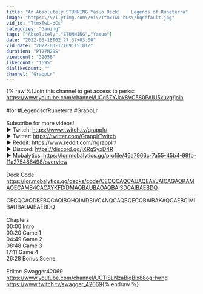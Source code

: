 ```yaml
---
title: "An Absolutely STUNNING Yasuo Deck!  | Legends of Runeterra"
image: "https:\/\/i.ytimg.com\/vi\/TtmxTwL-bCs\/hqdefault.jpg"
vid_id: "TtmxTwL-bCs"
categories: "Gaming"
tags: ["Absolutely","STUNNING","Yasuo"]
date: "2022-03-18T02:27:37+03:00"
vid_date: "2022-03-17T09:15:01Z"
duration: "PT27M29S"
viewcount: "32058"
likeCount: "1695"
dislikeCount: ""
channel: "GrappLr"
---
```

{% raw %}Join this channel to get access to perks:<br /><a rel="nofollow" target="blank" href="https://www.youtube.com/channel/UCq5ZYJax8VC580PAIU5xuvg/join">https://www.youtube.com/channel/UCq5ZYJax8VC580PAIU5xuvg/join</a><br /><br />#lor #LegendsofRuneterra #GrappLr<br /><br />Subscribe for more videos!<br />► Twitch: <a rel="nofollow" target="blank" href="https://www.twitch.tv/grapplr/">https://www.twitch.tv/grapplr/</a><br />► Twitter: <a rel="nofollow" target="blank" href="https://twitter.com/GrapplrTwitch">https://twitter.com/GrapplrTwitch</a><br />► Reddit: <a rel="nofollow" target="blank" href="https://www.reddit.com/r/grapplr/">https://www.reddit.com/r/grapplr/</a><br />► Discord: <a rel="nofollow" target="blank" href="https://discord.gg/jXRqSyxD4R">https://discord.gg/jXRqSyxD4R</a><br />► Mobalytics: <a rel="nofollow" target="blank" href="https://lor.mobalytics.gg/profile/46a7966c-7a55-45b4-99fb-f1a275486498/overview">https://lor.mobalytics.gg/profile/46a7966c-7a55-45b4-99fb-f1a275486498/overview</a><br /><br />Deck Code:<br /><a rel="nofollow" target="blank" href="https://lor.mobalytics.gg/decks/code/CECQCAQCAUAQEAYJAICAGAQKAMAQECAMB4CACAYKFIXDMAQBAUBAOAQBAISDCAIBAEBDQ">https://lor.mobalytics.gg/decks/code/CECQCAQCAUAQEAYJAICAGAQKAMAQECAMB4CACAYKFIXDMAQBAUBAOAQBAISDCAIBAEBDQ</a><br /><br />CECQCAQDBEBQCAQIBQHQIAIDBIVC4NQCAQBQECQBAIBAKAQCAEBCIMIBAUBAOAIBAEBDQ<br /><br />Chapters<br />00:00 Intro<br />00:20 Game 1<br />04:49 Game 2<br />08:48 Game 3<br />17:11 Game 4<br />26:28 Bonus Scene<br /><br />Editor: Swagger42069<br /><a rel="nofollow" target="blank" href="https://www.youtube.com/channel/UCTiSLNzaBiqBlx88ogHvrhg">https://www.youtube.com/channel/UCTiSLNzaBiqBlx88ogHvrhg</a><br /><a rel="nofollow" target="blank" href="https://www.twitch.tv/swagger_42069">https://www.twitch.tv/swagger_42069</a>{% endraw %}
